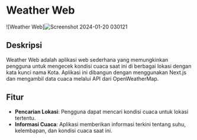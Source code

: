 # Weather Web

![Weather Web]![Screenshot 2024-01-20 030121](https://github.com/Veloxium/weather-web/assets/111406150/6be1d0a2-a9d5-43a5-86fa-98e9cce55f06)


## Deskripsi

Weather Web adalah aplikasi web sederhana yang memungkinkan pengguna untuk mengecek kondisi cuaca saat ini di berbagai lokasi dengan kata kunci nama Kota. Aplikasi ini dibangun dengan menggunakan Next.js dan mengambil data cuaca melalui API dari OpenWeatherMap.

## Fitur

- **Pencarian Lokasi**: Pengguna dapat mencari kondisi cuaca untuk lokasi tertentu.
- **Informasi Cuaca**: Aplikasi memberikan informasi terkini tentang suhu, kelembapan, dan kondisi cuaca saat ini.
